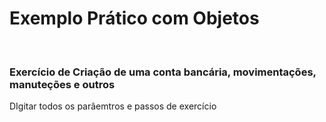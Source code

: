 
<h1> Exemplo Prático com Objetos </h1>
<br>
<h3>Exercício de Criação de uma conta bancária, movimentações, manuteções e outros </h3>

<p> DIgitar todos os parâemtros e passos de exercício </p>